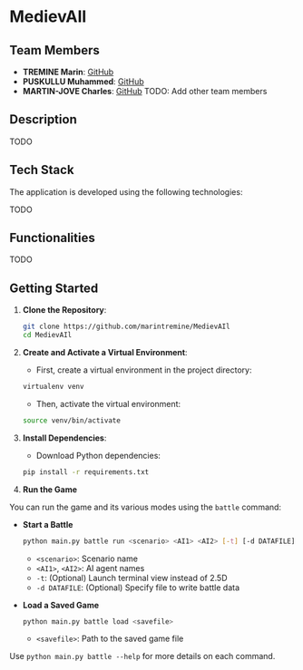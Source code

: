 # MedievAIl 

## Team Members
- **TREMINE Marin**: [GitHub](https://github.com/marintremine)
- **PUSKULLU Muhammed**: [GitHub](https://github.com/MuhammedPuskullu)
- **MARTIN-JOVE Charles**: [GitHub](https://github.com/charlesmj18)
TODO: Add other team members

## Description

TODO

## Tech Stack

The application is developed using the following technologies:

TODO

## Functionalities

TODO

## Getting Started

1. **Clone the Repository**:
   ```bash
   git clone https://github.com/marintremine/MedievAIl
   cd MedievAIl
   ```

2. **Create and Activate a Virtual Environment**:

    - First, create a virtual environment in the project directory:
    ```bash
    virtualenv venv
    ```

    - Then, activate the virtual environment:
    ```bash
    source venv/bin/activate
    ```

3. **Install Dependencies**:
    - Download Python dependencies:
    ```bash
    pip install -r requirements.txt
    ```

4. **Run the Game**

You can run the game and its various modes using the `battle` command:

- **Start a Battle**  
    ```bash
    python main.py battle run <scenario> <AI1> <AI2> [-t] [-d DATAFILE]
    ```
    - `<scenario>`: Scenario name
    - `<AI1>`, `<AI2>`: AI agent names
    - `-t`: (Optional) Launch terminal view instead of 2.5D
    - `-d DATAFILE`: (Optional) Specify file to write battle data

- **Load a Saved Game**  
    ```bash
    python main.py battle load <savefile>
    ```
    - `<savefile>`: Path to the saved game file

Use `python main.py battle --help` for more details on each command.
